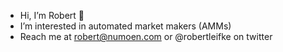 - Hi, I’m Robert 👋 
- I’m interested in automated market makers (AMMs) 
- Reach me at robert@numoen.com or @robertleifke on twitter

<!---
rleifke/rleifke is a ✨ special ✨ repository because its `README.md` (this file) appears on your GitHub profile.
You can click the Preview link to take a look at your changes.
--->
